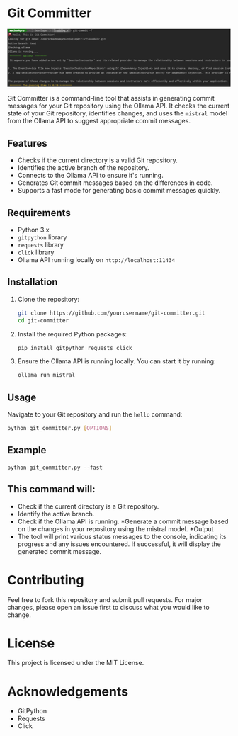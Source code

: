 # Git Committer

![screenshot](bg.png)


Git Committer is a command-line tool that assists in generating commit messages for your Git repository using the Ollama API. It checks the current state of your Git repository, identifies changes, and uses the `mistral` model from the Ollama API to suggest appropriate commit messages.

## Features

- Checks if the current directory is a valid Git repository.
- Identifies the active branch of the repository.
- Connects to the Ollama API to ensure it's running.
- Generates Git commit messages based on the differences in code.
- Supports a fast mode for generating basic commit messages quickly.

## Requirements

- Python 3.x
- `gitpython` library
- `requests` library
- `click` library
- Ollama API running locally on `http://localhost:11434`

## Installation

1. Clone the repository:

    ```bash
    git clone https://github.com/yourusername/git-committer.git
    cd git-committer
    ```

2. Install the required Python packages:

    ```bash
    pip install gitpython requests click
    ```

3. Ensure the Ollama API is running locally. You can start it by running:

    ```bash
    ollama run mistral
    ```

## Usage

Navigate to your Git repository and run the `hello` command:

```bash
python git_committer.py [OPTIONS]
```
## Example
```
python git_committer.py --fast
```

## This command will:

* Check if the current directory is a Git repository.
* Identify the active branch.
* Check if the Ollama API is running.
*Generate a commit message based on the changes in your repository using the mistral model.
*Output
* The tool will print various status messages to the console, indicating its progress and any issues encountered. If successful, it will display the generated commit message.

# Contributing
Feel free to fork this repository and submit pull requests. For major changes, please open an issue first to discuss what you would like to change.

# License
This project is licensed under the MIT License.

# Acknowledgements
* GitPython
* Requests
* Click
